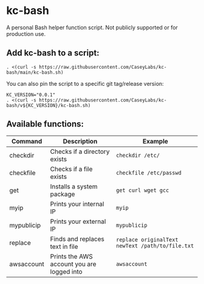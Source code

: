 # kc-bash

A personal Bash helper function script. Not publicly supported or for production use.

## Add kc-bash to a script:

```
. <(curl -s https://raw.githubusercontent.com/CaseyLabs/kc-bash/main/kc-bash.sh)
```

You can also pin the script to a specific git tag/release version:
```
KC_VERSION="0.0.1"
. <(curl -s https://raw.githubusercontent.com/CaseyLabs/kc-bash/v${KC_VERSION}/kc-bash.sh)
```

## Available functions:

| Command    | Description                  | Example                  |
|------------|------------------------------|--------------------------|
| checkdir   | Checks if a directory exists | `checkdir /etc/ `        |
| checkfile  | Checks if a file exists      | `checkfile /etc/passwd`  |
| get        | Installs a system package    | `get curl wget gcc`      |
| myip       | Prints your internal IP      | `myip`                   |
| mypublicip | Prints your external IP      | `mypublicip`             |
| replace    | Finds and replaces text in file | `replace originalText newText /path/to/file.txt` |
| awsaccount | Prints the AWS account you are logged into | `awsaccount` |